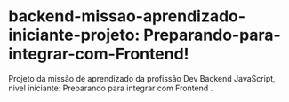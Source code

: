 # backend-missao-aprendizado-iniciante-projeto: Preparando-para-integrar-com-Frontend!
Projeto da missão de aprendizado da profissão Dev Backend JavaScript, nivel iniciante: Preparando para integrar com Frontend . 
